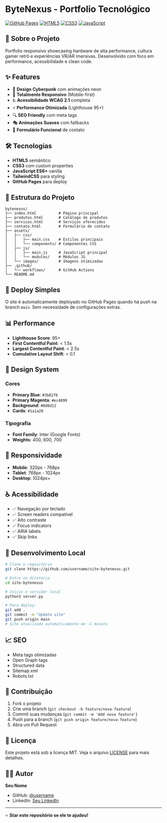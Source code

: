 # ByteNexus - Portfolio Tecnológico

[![GitHub Pages](https://img.shields.io/badge/GitHub%20Pages-Live-brightgreen)](https://username.github.io/site-bytenexus)
[![HTML5](https://img.shields.io/badge/HTML5-E34F26?logo=html5&logoColor=white)](https://developer.mozilla.org/en-US/docs/Web/HTML)
[![CSS3](https://img.shields.io/badge/CSS3-1572B6?logo=css3&logoColor=white)](https://developer.mozilla.org/en-US/docs/Web/CSS)
[![JavaScript](https://img.shields.io/badge/JavaScript-F7DF1E?logo=javascript&logoColor=black)](https://developer.mozilla.org/en-US/docs/Web/JavaScript)

## 🎯 Sobre o Projeto

Portfolio responsivo showcasing hardware de alta performance, cultura gamer retrô e experiências VR/AR imersivas. Desenvolvido com foco em performance, acessibilidade e clean code.

## ✨ Features

- 🎨 **Design Cyberpunk** com animações neon
- 📱 **Totalmente Responsivo** (Mobile-first)
- ♿ **Acessibilidade WCAG 2.1** completa
- ⚡ **Performance Otimizada** (Lighthouse 95+)
- 🔍 **SEO Friendly** com meta tags
- 🎭 **Animações Suaves** com fallbacks
- 📧 **Formulário Funcional** de contato

## 🛠️ Tecnologias

- **HTML5** semântico
- **CSS3** com custom properties
- **JavaScript ES6+** vanilla
- **TailwindCSS** para styling
- **GitHub Pages** para deploy

## 📁 Estrutura do Projeto

```
bytenexus/
├── index.html          # Página principal
├── produtos.html       # Catálogo de produtos
├── servicos.html       # Serviços oferecidos
├── contato.html        # Formulário de contato
├── assets/
│   ├── css/
│   │   ├── main.css    # Estilos principais
│   │   └── components/ # Componentes CSS
│   ├── js/
│   │   ├── main.js     # JavaScript principal
│   │   └── modules/    # Módulos JS
│   └── images/         # Imagens otimizadas
├── .github/
│   └── workflows/      # GitHub Actions
└── README.md
```

## 🚀 Deploy Simples

O site é automaticamente deployado no GitHub Pages quando há push na branch `main`. Sem necessidade de configurações extras.

## 📊 Performance

- **Lighthouse Score**: 95+
- **First Contentful Paint**: < 1.5s
- **Largest Contentful Paint**: < 2.5s
- **Cumulative Layout Shift**: < 0.1

## 🎨 Design System

### Cores
- **Primary Blue**: `#3b82f6`
- **Primary Magenta**: `#ec4899`
- **Background**: `#0d0d12`
- **Cards**: `#1a1a20`

### Tipografia
- **Font Family**: Inter (Google Fonts)
- **Weights**: 400, 600, 700

## 📱 Responsividade

- **Mobile**: 320px - 768px
- **Tablet**: 768px - 1024px
- **Desktop**: 1024px+

## ♿ Acessibilidade

- ✅ Navegação por teclado
- ✅ Screen readers compatível
- ✅ Alto contraste
- ✅ Focus indicators
- ✅ ARIA labels
- ✅ Skip links

## 🔧 Desenvolvimento Local

```bash
# Clone o repositório
git clone https://github.com/username/site-bytenexus.git

# Entre no diretório
cd site-bytenexus

# Inicie o servidor local
python3 server.py

# Para deploy:
git add .
git commit -m "Update site"
git push origin main
# Site atualizado automaticamente em ~1 minuto
```

## 📈 SEO

- Meta tags otimizadas
- Open Graph tags
- Structured data
- Sitemap.xml
- Robots.txt

## 🤝 Contribuição

1. Fork o projeto
2. Crie uma branch (`git checkout -b feature/nova-feature`)
3. Commit suas mudanças (`git commit -m 'Add nova feature'`)
4. Push para a branch (`git push origin feature/nova-feature`)
5. Abra um Pull Request

## 📄 Licença

Este projeto está sob a licença MIT. Veja o arquivo [LICENSE](LICENSE) para mais detalhes.

## 👨‍💻 Autor

**Seu Nome**
- GitHub: [@username](https://github.com/username)
- LinkedIn: [Seu LinkedIn](https://linkedin.com/in/username)

---

⭐ **Star este repositório se ele te ajudou!**